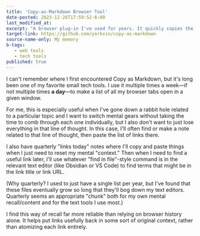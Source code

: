 ```yaml
---
title: 'Copy-as-Markdown Browser Tool'
date-posted: 2023-12-26T17:59:52-6:00
last_modified_at:
excerpt: "A browser plug-in I've used for years. It quickly copies the names and URLs of all your open tabs and lets you paste them into a list wherever you want."
target-link: https://github.com/yorkxin/copy-as-markdown
source-name-only: My memory
b-tags:
   - web tools
   - tech tools
published: true
---
```


I can't remember where I first encountered Copy as Markdown, but it's long been one of my favorite small tech tools. I use it multiple times a week—if not multiple times **a day**—to make a list of all my browser tabs open in a given window.  

For me, this is especially useful when I've gone down a rabbit hole related to a particular topic and I want to switch mental gears without taking the time to comb through each one individually, but I also don't want to just lose everything in that line of thought. In this case, I'll often find or make a note related to that line of thought, then paste the list of links there.  

I also have quarterly "links today" notes where I'll copy and paste things when I just need to reset my mental "context." Then when I need to find a useful link later, I'll use whatever "find in file"-style command is in the relevant text editor (like Obsidian or VS Code) to find terms that might be in the link title or link URL.  

(Why quarterly? I used to just have a single list per year, but I've found that these files eventually grow so long that they'll bog down my text editors. Quarterly seems an appropriate "chunk" both for my own mental recall/content and for the text tools I use most.)  

I find this way of recall far more reliable than relying on browser history alone. It helps put links usefully back in some sort of original context, rather than atomizing each link entirely.  